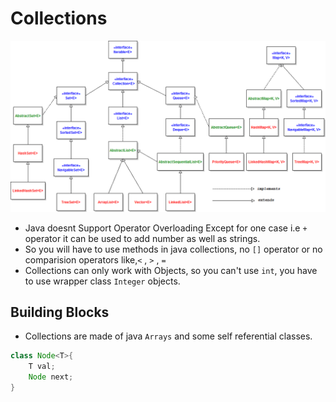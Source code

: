 # Collections

![Colections](collections.png)

- Java doesnt Support Operator Overloading Except for one case i.e
  `+` operator it can be used to add number as well as strings.
- So you will have to use methods in java collections, no `[]` operator or no
  comparision operators like,`<` , `>` , `=`
- Collections can only work with Objects, so you can't use `int`, you have to use
  wrapper class `Integer` objects.

## Building Blocks

- Collections are made of java `Arrays` and some self referential classes.

```java
class Node<T>{
    T val;
    Node next;
}
```
